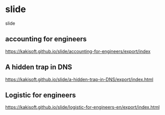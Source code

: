 # slide
slide

## accounting for engineers
<https://kakisoft.github.io/slide/accounting-for-engineers/export/index>


## A hidden trap in DNS
<https://kakisoft.github.io/slide/a-hidden-trap-in-DNS/export/index.html>


## Logistic for engineers
<https://kakisoft.github.io/slide/logistic-for-engineers-en/export/index.html>



